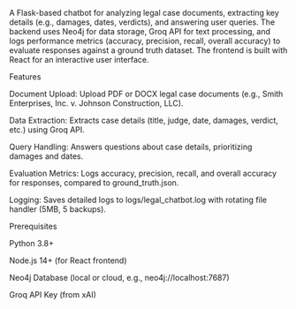 A Flask-based chatbot for analyzing legal case documents, extracting key details (e.g., damages, dates, verdicts), and answering user queries. The backend uses Neo4j for data storage, Groq API for text processing, and logs performance metrics (accuracy, precision, recall, overall accuracy) to evaluate responses against a ground truth dataset. The frontend is built with React for an interactive user interface.

Features





Document Upload: Upload PDF or DOCX legal case documents (e.g., Smith Enterprises, Inc. v. Johnson Construction, LLC).



Data Extraction: Extracts case details (title, judge, date, damages, verdict, etc.) using Groq API.



Query Handling: Answers questions about case details, prioritizing damages and dates.



Evaluation Metrics: Logs accuracy, precision, recall, and overall accuracy for responses, compared to ground_truth.json.



Logging: Saves detailed logs to logs/legal_chatbot.log with rotating file handler (5MB, 5 backups).

Prerequisites





Python 3.8+



Node.js 14+ (for React frontend)



Neo4j Database (local or cloud, e.g., neo4j://localhost:7687)



Groq API Key (from xAI)
